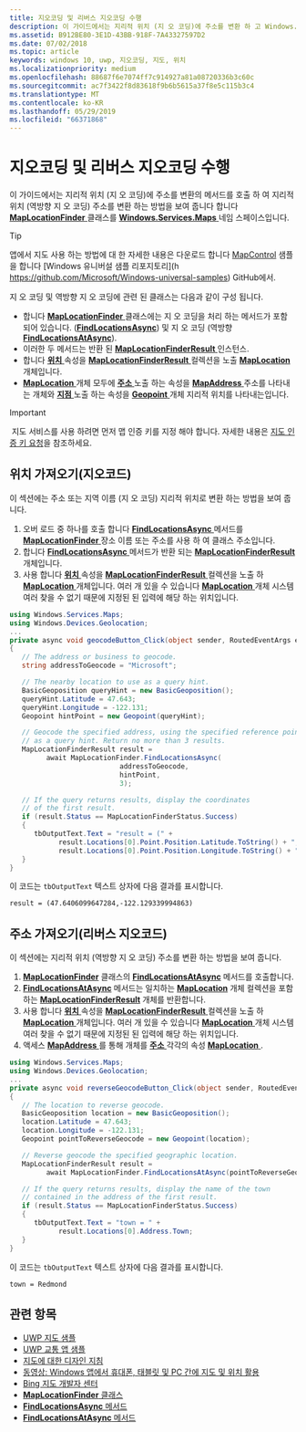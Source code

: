 ```yaml
---
title: 지오코딩 및 리버스 지오코딩 수행
description: 이 가이드에서는 지리적 위치 (지 오 코딩)에 주소를 변환 하 고 Windows.Services.Maps 네임 스페이스의 MapLocationFinder 클래스의 메서드를 호출 하 여 지리적 위치 (역방향 지 오 코딩) 주소를 변환 하는 방법을 보여 줍니다.
ms.assetid: B912BE80-3E1D-43BB-918F-7A43327597D2
ms.date: 07/02/2018
ms.topic: article
keywords: windows 10, uwp, 지오코딩, 지도, 위치
ms.localizationpriority: medium
ms.openlocfilehash: 88687f6e7074ff7c914927a81a08720336b3c60c
ms.sourcegitcommit: ac7f3422f8d83618f9b6b5615a37f8e5c115b3c4
ms.translationtype: MT
ms.contentlocale: ko-KR
ms.lasthandoff: 05/29/2019
ms.locfileid: "66371868"
---
```

# <a name="perform-geocoding-and-reverse-geocoding"></a>지오코딩 및 리버스 지오코딩 수행

이 가이드에서는 지리적 위치 (지 오 코딩)에 주소를 변환의 메서드를 호출 하 여 지리적 위치 (역방향 지 오 코딩) 주소를 변환 하는 방법을 보여 줍니다 합니다 [ **MapLocationFinder** ](https://docs.microsoft.com/uwp/api/Windows.Services.Maps.MapLocationFinder) 클래스를 [ **Windows.Services.Maps** ](https://docs.microsoft.com/uwp/api/Windows.Services.Maps) 네임 스페이스입니다.

> [!TIP]
> 앱에서 지도 사용 하는 방법에 대 한 자세한 내용은 다운로드 합니다 [MapControl](https://github.com/Microsoft/Windows-universal-samples/tree/master/Samples/MapControl) 샘플을 합니다 [Windows 유니버설 샘플 리포지토리](h https://github.com/Microsoft/Windows-universal-samples) GitHub에서.

지 오 코딩 및 역방향 지 오 코딩에 관련 된 클래스는 다음과 같이 구성 됩니다.

-   합니다 [ **MapLocationFinder** ](https://docs.microsoft.com/uwp/api/Windows.Services.Maps.MapLocationFinder) 클래스에는 지 오 코딩을 처리 하는 메서드가 포함 되어 있습니다. ([**FindLocationsAsync**](https://docs.microsoft.com/uwp/api/windows.services.maps.maplocationfinder.findlocationsasync)) 및 지 오 코딩 (역방향[ **FindLocationsAtAsync**](https://docs.microsoft.com/uwp/api/windows.services.maps.maplocationfinder.findlocationsatasync)).
-   이러한 두 메서드는 반환 된 [ **MapLocationFinderResult** ](https://docs.microsoft.com/uwp/api/Windows.Services.Maps.MapLocationFinderResult) 인스턴스.
-   합니다 [ **위치** ](https://docs.microsoft.com/uwp/api/windows.services.maps.maplocationfinderresult.locations) 속성을 [ **MapLocationFinderResult** ](https://docs.microsoft.com/uwp/api/Windows.Services.Maps.MapLocationFinderResult) 컬렉션을 노출 [  **MapLocation** ](https://docs.microsoft.com/uwp/api/Windows.Services.Maps.MapLocation) 개체입니다. 
-   [**MapLocation** ](https://docs.microsoft.com/uwp/api/Windows.Services.Maps.MapLocation) 개체 모두에 [ **주소** ](https://docs.microsoft.com/uwp/api/windows.services.maps.maplocation.address) 노출 하는 속성을 [ **MapAddress** ](https://docs.microsoft.com/uwp/api/Windows.Services.Maps.MapAddress) 주소를 나타내는 개체와 [ **지점** ](https://docs.microsoft.com/uwp/api/windows.services.maps.maplocation.point) 노출 하는 속성을 [ **Geopoint** ](https://docs.microsoft.com/uwp/api/windows.devices.geolocation.geopoint) 개체 지리적 위치를 나타내는입니다.

> [!IMPORTANT]
> 지도 서비스를 사용 하려면 먼저 맵 인증 키를 지정 해야 합니다. 자세한 내용은 [지도 인증 키 요청](authentication-key.md)을 참조하세요.

## <a name="get-a-location-geocode"></a>위치 가져오기(지오코드)

이 섹션에는 주소 또는 지역 이름 (지 오 코딩) 지리적 위치로 변환 하는 방법을 보여 줍니다.

1.  오버 로드 중 하나를 호출 합니다 [ **FindLocationsAsync** ](https://docs.microsoft.com/uwp/api/windows.services.maps.maplocationfinder.findlocationsasync) 메서드를 [ **MapLocationFinder** ](https://docs.microsoft.com/uwp/api/Windows.Services.Maps.MapLocationFinder) 장소 이름 또는 주소를 사용 하 여 클래스 주소입니다.
2.  합니다 [ **FindLocationsAsync** ](https://docs.microsoft.com/uwp/api/windows.services.maps.maplocationfinder.findlocationsasync) 메서드가 반환 되는 [ **MapLocationFinderResult** ](https://docs.microsoft.com/uwp/api/Windows.Services.Maps.MapLocationFinderResult) 개체입니다.
3.  사용 합니다 [ **위치** ](https://docs.microsoft.com/uwp/api/windows.services.maps.maplocationfinderresult.locations) 속성을 [ **MapLocationFinderResult** ](https://docs.microsoft.com/uwp/api/Windows.Services.Maps.MapLocationFinderResult) 컬렉션을 노출 하 [  **MapLocation** ](https://docs.microsoft.com/uwp/api/Windows.Services.Maps.MapLocation) 개체입니다. 여러 개 있을 수 있습니다 [ **MapLocation** ](https://docs.microsoft.com/uwp/api/Windows.Services.Maps.MapLocation) 개체 시스템 여러 찾을 수 없기 때문에 지정된 된 입력에 해당 하는 위치입니다.

```csharp
using Windows.Services.Maps;
using Windows.Devices.Geolocation;
...
private async void geocodeButton_Click(object sender, RoutedEventArgs e)
{
   // The address or business to geocode.
   string addressToGeocode = "Microsoft";

   // The nearby location to use as a query hint.
   BasicGeoposition queryHint = new BasicGeoposition();
   queryHint.Latitude = 47.643;
   queryHint.Longitude = -122.131;
   Geopoint hintPoint = new Geopoint(queryHint);

   // Geocode the specified address, using the specified reference point
   // as a query hint. Return no more than 3 results.
   MapLocationFinderResult result =
         await MapLocationFinder.FindLocationsAsync(
                           addressToGeocode,
                           hintPoint,
                           3);

   // If the query returns results, display the coordinates
   // of the first result.
   if (result.Status == MapLocationFinderStatus.Success)
   {
      tbOutputText.Text = "result = (" +
            result.Locations[0].Point.Position.Latitude.ToString() + "," +
            result.Locations[0].Point.Position.Longitude.ToString() + ")";
   }
}
```

이 코드는 `tbOutputText` 텍스트 상자에 다음 결과를 표시합니다.

``` syntax
result = (47.6406099647284,-122.129339994863)
```

## <a name="get-an-address-reverse-geocode"></a>주소 가져오기(리버스 지오코드)

이 섹션에는 지리적 위치 (역방향 지 오 코딩) 주소를 변환 하는 방법을 보여 줍니다.

1.  [  **MapLocationFinder**](https://docs.microsoft.com/uwp/api/Windows.Services.Maps.MapLocationFinder) 클래스의 [**FindLocationsAtAsync**](https://docs.microsoft.com/uwp/api/windows.services.maps.maplocationfinder.findlocationsatasync) 메서드를 호출합니다.
2.  [  **FindLocationsAtAsync**](https://docs.microsoft.com/uwp/api/windows.services.maps.maplocationfinder.findlocationsatasync) 메서드는 일치하는 [**MapLocation**](https://docs.microsoft.com/uwp/api/Windows.Services.Maps.MapLocation) 개체 컬렉션을 포함하는 [**MapLocationFinderResult**](https://docs.microsoft.com/uwp/api/Windows.Services.Maps.MapLocationFinderResult) 개체를 반환합니다.
3.  사용 합니다 [ **위치** ](https://docs.microsoft.com/uwp/api/windows.services.maps.maplocationfinderresult.locations) 속성을 [ **MapLocationFinderResult** ](https://docs.microsoft.com/uwp/api/Windows.Services.Maps.MapLocationFinderResult) 컬렉션을 노출 하 [  **MapLocation** ](https://docs.microsoft.com/uwp/api/Windows.Services.Maps.MapLocation) 개체입니다. 여러 개 있을 수 있습니다 [ **MapLocation** ](https://docs.microsoft.com/uwp/api/Windows.Services.Maps.MapLocation) 개체 시스템 여러 찾을 수 없기 때문에 지정된 된 입력에 해당 하는 위치입니다.
4.  액세스 [ **MapAddress** ](https://docs.microsoft.com/uwp/api/Windows.Services.Maps.MapAddress) 를 통해 개체를 [ **주소** ](https://docs.microsoft.com/uwp/api/windows.services.maps.maplocation.address) 각각의 속성 [ **MapLocation** ](https://docs.microsoft.com/uwp/api/Windows.Services.Maps.MapLocation).

```csharp
using Windows.Services.Maps;
using Windows.Devices.Geolocation;
...
private async void reverseGeocodeButton_Click(object sender, RoutedEventArgs e)
{
   // The location to reverse geocode.
   BasicGeoposition location = new BasicGeoposition();
   location.Latitude = 47.643;
   location.Longitude = -122.131;
   Geopoint pointToReverseGeocode = new Geopoint(location);

   // Reverse geocode the specified geographic location.
   MapLocationFinderResult result =
         await MapLocationFinder.FindLocationsAtAsync(pointToReverseGeocode);

   // If the query returns results, display the name of the town
   // contained in the address of the first result.
   if (result.Status == MapLocationFinderStatus.Success)
   {
      tbOutputText.Text = "town = " +
            result.Locations[0].Address.Town;
   }
}
```

이 코드는 `tbOutputText` 텍스트 상자에 다음 결과를 표시합니다.

``` syntax
town = Redmond
```

## <a name="related-topics"></a>관련 항목

* [UWP 지도 샘플](https://go.microsoft.com/fwlink/p/?LinkId=619977)
* [UWP 교통 앱 샘플](https://go.microsoft.com/fwlink/p/?LinkId=619982)
* [지도에 대한 디자인 지침](https://docs.microsoft.com/windows/uwp/maps-and-location/controls-map)
* [동영상: Windows 앱에서 휴대폰, 태블릿 및 PC 간에 지도 및 위치 활용](https://channel9.msdn.com/Events/Build/2015/2-757)
* [Bing 지도 개발자 센터](https://www.bingmapsportal.com/)
* [**MapLocationFinder** 클래스](https://docs.microsoft.com/uwp/api/Windows.Services.Maps.MapLocationFinder)
* [**FindLocationsAsync** 메서드](https://docs.microsoft.com/uwp/api/windows.services.maps.maplocationfinder.findlocationsasync)
* [**FindLocationsAtAsync** 메서드](https://docs.microsoft.com/uwp/api/windows.services.maps.maplocationfinder.findlocationsatasync)
